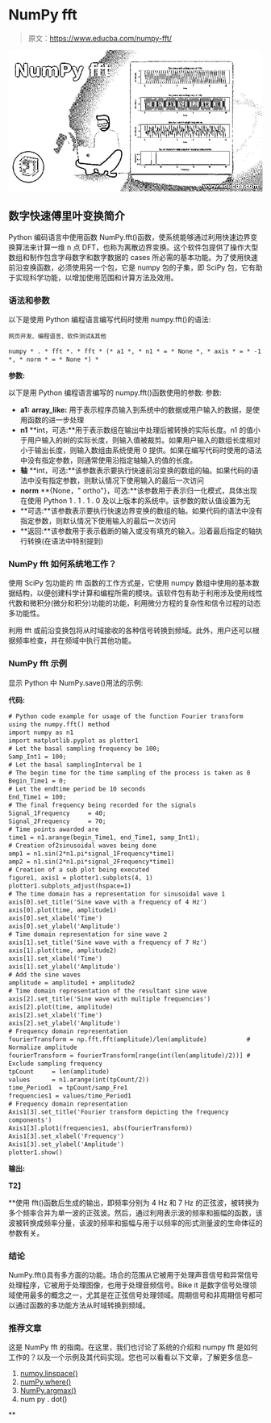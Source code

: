 # NumPy fft

> 原文：<https://www.educba.com/numpy-fft/>

![NumPy fft](img/ecf6a20121e5efecb174de725c318c23.png)



## 数字快速傅里叶变换简介

Python 编码语言中使用函数 NumPy.fft()函数，使系统能够通过利用快速边界变换算法来计算一维 n 点 DFT，也称为离散边界变换。这个软件包提供了操作大型数组和制作包含字母数字和数字数据的 cases 所必需的基本功能。为了使用快速前沿变换函数，必须使用另一个包，它是 numpy 包的子集，即 SciPy 包，它有助于实现科学功能，以增加使用范围和计算方法及效用。

### 语法和参数

以下是使用 Python 编程语言编写代码时使用 numpy.fft()的语法:

<small>网页开发、编程语言、软件测试&其他</small>

```
numpy * . * fft *. * fft * (* a1 *, * n1 * = * None *, * axis * = * -1 *, * norm * = * None *) *
```

**参数:**

以下是用 Python 编程语言编写的 numpy.fft()函数使用的参数:
参数:

*   **a1:** **array_like:** 用于表示程序员输入到系统中的数据或用户输入的数据，是使用函数的进一步处理
*   **n1** **int，可选:**用于表示数组在输出中处理后被转换的实际长度。n1 的值小于用户输入的树的实际长度，则输入值被裁剪。如果用户输入的数组长度相对小于输出长度，则输入数组由系统使用 0 提供。如果在编写代码时使用的语法中没有指定参数，则通常使用沿指定轴输入的值的长度。
*   **轴** **int，可选:**该参数表示要执行快速前沿变换的数组的轴。如果代码的语法中没有指定参数，则默认情况下使用输入的最后一次访问
*   **norm** **{None，" ortho"}，可选:**该参数用于表示归一化模式，具体出现在使用 Python 1 . 1 . 1 . 0 及以上版本的系统中。该参数的默认值设置为无
*   **可选:**该参数表示要执行快速边界变换的数组的轴。如果代码的语法中没有指定参数，则默认情况下使用输入的最后一次访问
*   **返回:**该参数用于表示截断的输入或没有填充的输入。沿着最后指定的轴执行转换(在语法中特别提到)

### NumPy fft 如何系统地工作？

使用 SciPy 包功能的 fft 函数的工作方式是，它使用 numpy 数组中使用的基本数据结构，以便创建科学计算和编程所需的模块。该软件包有助于利用涉及使用线性代数和微积分(微分和积分)功能的功能，利用微分方程的复杂性和信令过程的动态多功能性。

利用 fft 或前沿变换包将从时域接收的各种信号转换到频域。此外，用户还可以根据频率检查，并在频域中执行其他功能。

### NumPy fft 示例

显示 Python 中 NumPy.save()用法的示例:

**代码:**

```
# Python code example for usage of the function Fourier transform using the numpy.fft() method
import numpy as n1
import matplotlib.pyplot as plotter1
# Let the basal sampling frequency be 100;
Samp_Int1 = 100;
# Let the basal samplingInterval be 1
# The begin time for the time sampling of the process is taken as 0
Begin_Time1 = 0;
# Let the endtime period be 10 seconds
End_Time1 = 100;
# The final frequency being recorded for the signals
Signal_1Frequency     = 40;
Signal_2Frequency     = 70;
# Time points awarded are
time1 = n1.arange(begin_Time1, end_Time1, samp_Int1);
# Creation of2sinusoidal waves being done
amp1 = n1.sin(2*n1.pi*signal_1Frequency*time1)
amp2 = n1.sin(2*n1.pi*signal_2Frequency*time1)
# Creation of a sub plot being executed
figure1, axis1 = plotter1.subplots(4, 1)
plotter1.subplots_adjust(hspace=1)
# The time domain has a representation for sinusoidal wave 1
axis[0].set_title('Sine wave with a frequency of 4 Hz')
axis[0].plot(time, amplitude1)
axis[0].set_xlabel('Time')
axis[0].set_ylabel('Amplitude')
# Time domain representation for sine wave 2
axis[1].set_title('Sine wave with a frequency of 7 Hz')
axis[1].plot(time, amplitude2)
axis[1].set_xlabel('Time')
axis[1].set_ylabel('Amplitude')
# Add the sine waves
amplitude = amplitude1 + amplitude2
# Time domain representation of the resultant sine wave
axis[2].set_title('Sine wave with multiple frequencies')
axis[2].plot(time, amplitude)
axis[2].set_xlabel('Time')
axis[2].set_ylabel('Amplitude')
# Frequency domain representation
fourierTransform = np.fft.fft(amplitude)/len(amplitude)           # Normalize amplitude
fourierTransform = fourierTransform[range(int(len(amplitude)/2))] # Exclude sampling frequency
tpCount     = len(amplitude)
values      = n1.arange(int(tpCount/2))
time_Period1  = tpCount/samp_Fre1
frequencies1 = values/time_Period1
# Frequency domain representation
Axis1[3].set_title('Fourier transform depicting the frequency components')
Axis1[3].plot1(frequencies1, abs(fourierTransform))
Axis1[3].set_xlabel('Frequency')
Axis1[3].set_ylabel('Amplitude')
plotter1.show()
```

**输出:**

**T2】**



 **使用 fft()函数后生成的输出，即频率分别为 4 Hz 和 7 Hz 的正弦波，被转换为多个频率合并为单一波的正弦波。然后，通过利用表示波的频率和振幅的函数，该波被转换成频率分量，该波的频率和振幅与用于以频率的形式测量波的生命体征的参数有关。

### 结论

NumPy.fft()具有多方面的功能。场合的范围从它被用于处理声音信号和异常信号处理程序，它被用于处理图像，也用于处理音频信号。Bike it 是数字信号处理领域使用最多的概念之一，尤其是在正弦信号处理领域。周期信号和非周期信号都可以通过函数的多功能方法从时域转换到频域。

### 推荐文章

这是 NumPy fft 的指南。在这里，我们也讨论了系统的介绍和 numpy fft 是如何工作的？以及一个示例及其代码实现。您也可以看看以下文章，了解更多信息–

1.  [numpy.linspace()](https://www.educba.com/numpy-linspace/)
2.  [numPy.where()](https://www.educba.com/numpy-where/)
3.  [NumPy.argmax()](https://www.educba.com/numpy-argmax/)
4.  num py . dot()





**
